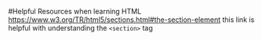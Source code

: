 #Helpful Resources when learning HTML
https://www.w3.org/TR/html5/sections.html#the-section-element this link is helpful with understanding the `<section>` tag
